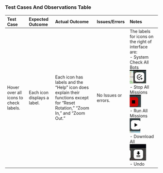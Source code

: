 ### Test Cases And Observations Table
| **Test Case** | **Expected Outcome** | **Actual Outcome** | **Issues/Errors** | **Notes** |
|:--------------|:---------------------|:-------------------|:------------------|:----------|
| Hover over all icons to check labels. | Each icon displays a label. | Each icon has labels and the “Help” icon does explain their functions except for “Reset Rotation,” “Zoom In,” and “Zoom Out.” | No Issues or errors. | The labels for icons on the right of interface are:<br>- System Check All Bots<br>![System Check](https://raw.githubusercontent.com/Kait211/Practice/main/System_Check_All_Bots.png)<br>- Stop All Missions<br>![Stop All Missions](https://raw.githubusercontent.com/Kait211/Practice/main/Stop%20All%20Missions.png)<br>- Run All Missions<br>![Run All Missions](https://raw.githubusercontent.com/Kait211/Practice/main/Run%20All%20Missions.png)<br>- Download All<br>![Download All](https://raw.githubusercontent.com/Kait211/Practice/main/Download%20All.png)<br>- Undo|
